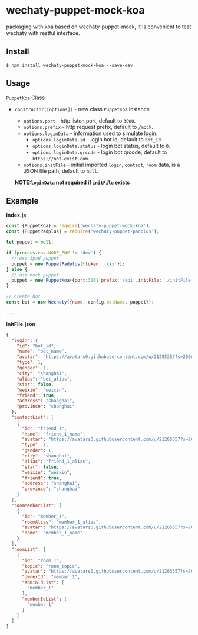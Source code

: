 # wechaty-puppet-mock-koa

packaging with koa based on wechaty-puppet-mock, It is convenient to test wechaty with restful interface.

## Install

```shell
$ npm install wechaty-puppet-mock-koa --save-dev
```

## Usage

`PuppetKoa` Class

- `constructor([options])` - new class `PuppetKoa` instance

  - `options.port` - http listen port, default to `3000`.
  - `options.prefix` - http request prefix, default to `/mock`.
  - `options.loginData` - information used to simulate login.
    - `options.loginData.id` - login bot id, default to `bot_id`.
    - `options.loginData.status` - login bot status, default to `0`.
    - `options.loginData.qrcode` - login bot qrcode, default to `https://not-exist.com`.
  - `options.initFile` - initial imported `login`, `contact`, `room` data, is a JSON file path, default to `null`.

  **NOTE:`loginData` not required if `initFile` exists**

## Example

**index.js**

```javascript
const {PuppetKoa} = require('wechaty-puppet-mock-koa');
const {PuppetPadplus} = require('wechaty-puppet-padplus');

let puppet = null;

if (process.env.NODE_ENV != 'dev') {
  // use ipad puppet
  puppet = new PuppetPadplus({token: 'xxx'});
} else {
  // use mock puppet
  puppet = new PuppetKoa({port:3001,prefix:'/api',initFile:'./initFile.json'});
}

// create bot
const bot = new Wechaty({name: config.botName, puppet});

...
```

**initFile.json**

```json
{
  "login": {
    "id": "bot_id",
    "name": "bot_name",
    "avatar": "https://avatars0.githubusercontent.com/u/21285357?s=200&v=4",
    "type": 1,
    "gender": 1,
    "city": "shanghai",
    "alias": "bot_alias",
    "star": false,
    "weixin": "weixin",
    "friend": true,
    "address": "shanghai",
    "province": "shanghai"
  },
  "contactList": [
    {
      "id": "friend_1",
      "name": "friend_1_name",
      "avatar": "https://avatars0.githubusercontent.com/u/21285357?s=200&v=4",
      "type": 1,
      "gender": 1,
      "city": "shanghai",
      "alias": "friend_1_alias",
      "star": false,
      "weixin": "weixin",
      "friend": true,
      "address": "shanghai",
      "province": "shanghai"
    }
  ],
  "roomMemberList": [
    {
      "id": "member_1",
      "roomAlias": "member_1_alias",
      "avatar": "https://avatars0.githubusercontent.com/u/21285357?s=200&v=4",
      "name": "member_1_name"
    }
  ],
  "roomList": [
    {
      "id": "room_1",
      "topic": "room_topic",
      "avatar": "https://avatars0.githubusercontent.com/u/21285357?s=200&v=4",
      "ownerId": "member_1",
      "adminIdList": [
        "member_1"
      ],
      "memberIdList": [
        "member_1"
      ]
    }
  ]
}
```

